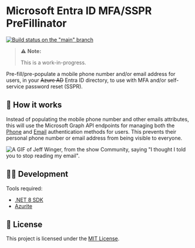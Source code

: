 # Microsoft Entra ID MFA/SSPR PreFillinator

[![Build status on the "main" branch](https://github.com/Smalls1652/EntraMfaPrefillinator/actions/workflows/build.yml/badge.svg?branch=main&event=push)](https://github.com/Smalls1652/EntraMfaPrefillinator/actions/workflows/build.yml)

> ⚠️ **Note:**
>
> This is a work-in-progress.

Pre-fill/pre-populate a mobile phone number and/or email address for users, in your ~~Azure AD~~ Entra ID directory, to use with MFA and/or self-service password reset (SSPR).

## 🤔 How it works

Instead of populating the mobile phone number and other emails attributes, this will use the Microsoft Graph API endpoints for managing both the [Phone](https://learn.microsoft.com/en-us/graph/api/resources/phoneauthenticationmethod?view=graph-rest-1.0) and [Email](https://learn.microsoft.com/en-us/graph/api/resources/emailauthenticationmethod?view=graph-rest-1.0) authentication methods for users. This prevents their personal phone number or email address from being visible to everyone.

![A GIF of Jeff Winger, from the show Community, saying "I thought I told you to stop reading my email".](https://cdn.smalls.online/images/misc/stop-reading-my-email-jeff-winger.gif)

## 🧑‍💻 Development

Tools required:

* [.NET 8 SDK](https://dotnet.microsoft.com/en-us/download/dotnet/8.0)
* [Azurite](https://learn.microsoft.com/en-us/azure/storage/common/storage-use-azurite)

## 🤝 License

This project is licensed under the [MIT License](./LICENSE).
